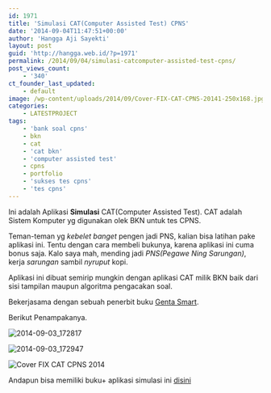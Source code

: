 ```yaml
---
id: 1971
title: 'Simulasi CAT(Computer Assisted Test) CPNS'
date: '2014-09-04T11:47:51+00:00'
author: 'Hangga Aji Sayekti'
layout: post
guid: 'http://hangga.web.id/?p=1971'
permalink: /2014/09/04/simulasi-catcomputer-assisted-test-cpns/
post_views_count:
    - '340'
ct_founder_last_updated:
    - default
image: /wp-content/uploads/2014/09/Cover-FIX-CAT-CPNS-20141-250x168.jpg
categories:
    - LATESTPROJECT
tags:
    - 'bank soal cpns'
    - bkn
    - cat
    - 'cat bkn'
    - 'computer assisted test'
    - cpns
    - portfolio
    - 'sukses tes cpns'
    - 'tes cpns'
---
```


Ini adalah Aplikasi **Simulasi** CAT(Computer Assisted Test). CAT adalah Sistem Komputer yg digunakan olek BKN untuk tes CPNS.

Teman-teman yg *kebelet banget* pengen jadi PNS, kalian bisa latihan pake aplikasi ini. Tentu dengan cara membeli bukunya, karena aplikasi ini cuma bonus saja. Kalo saya mah, mending jadi *PNS(Pegawe Ning Sarungan)*, kerja *sarungan* sambil *nyruput* kopi.

Aplikasi ini dibuat semirip mungkin dengan aplikasi CAT milik BKN baik dari sisi tampilan maupun algoritma pengacakan soal.

Bekerjasama dengan sebuah penerbit buku [Genta Smart](http://tryoutclub.com/).

Berikut Penampakanya.

![2014-09-03_172817](http://hangga.web.id/wp-content/uploads/2014/09/2014-09-03_172817-300x153.png)

![2014-09-03_172947](http://hangga.web.id/wp-content/uploads/2014/09/2014-09-03_172947-1024x545.png)

![Cover FIX CAT CPNS 2014](http://hangga.web.id/wp-content/uploads/2014/09/Cover-FIX-CAT-CPNS-20141.jpg)

Andapun bisa memiliki buku+ aplikasi simulasi ini [disini](http://kutubukum.com/psikologi/68-bank-soal-cat-cpns-2014.html)